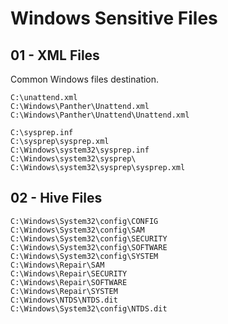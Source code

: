 # Windows Sensitive Files

## 01 - XML Files

Common Windows files destination.

```
C:\unattend.xml
C:\Windows\Panther\Unattend.xml
C:\Windows\Panther\Unattend\Unattend.xml

C:\sysprep.inf
C:\sysprep\sysprep.xml
C:\Windows\system32\sysprep.inf
C:\Windows\system32\sysprep\
C:\Windows\system32\sysprep\sysprep.xml
```

## 02 - Hive Files

```
C:\Windows\System32\config\CONFIG
C:\Windows\System32\config\SAM
C:\Windows\System32\config\SECURITY
C:\Windows\System32\config\SOFTWARE
C:\Windows\System32\config\SYSTEM
C:\Windows\Repair\SAM
C:\Windows\Repair\SECURITY
C:\Windows\Repair\SOFTWARE
C:\Windows\Repair\SYSTEM
C:\Windows\NTDS\NTDS.dit
C:\Windows\System32\config\NTDS.dit
```